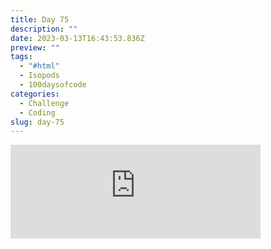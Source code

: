 ```yaml
---
title: Day 75
description: ""
date: 2023-03-13T16:43:53.836Z
preview: ""
tags:
  - "#html"
  - Isopods
  - 100daysofcode
categories:
  - Challenge
  - Coding
slug: day-75
---
```

<iframe src="https://mastodontech.de/@larnius/110018069264515387/embed" class="mastodon-embed" style="max-width: 100%; border: 0" width="400" allowfullscreen="allowfullscreen"></iframe><script src="https://mastodontech.de/embed.js" async="async"></script>